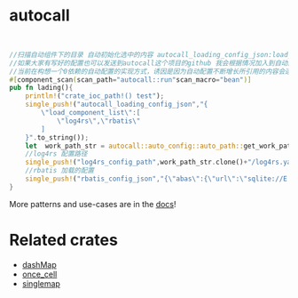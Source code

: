# autocall


```rust


//扫描自动组件下的目录 自动初始化选中的内容 autocall_loading_config_json:load_component_list=["log4rs","rabtis"]
//如果大家有写好的配置也可以发送到autocall这个项目的github 我会根据情况加入到自动配置目录当中
//当前在构想一个0依赖的自动配置的实现方式，诱因是因为自动配置不断增长所引用的内容会逐渐变大 下载的内容逐渐增多，cargo.htlm 引用自动下载包成为了一个麻烦，希望获得建议
#[component_scan(scan_path="autocall::run"scan_macro="bean")]
pub fn lading(){
    println!("crate_ioc_path!() test");
    single_push!("autocall_loading_config_json","{
        \"load_component_list\":[
            \"log4rs\",\"rbatis\"
        ]
    }".to_string());
    let  work_path_str = autocall::auto_config::auto_path::get_work_path();
    //log4rs 配置路径
    single_push!("log4rs_config_path",work_path_str.clone()+"/log4rs.yaml");
    //rbatis 加载的配置
    single_push!("rbatis_config_json","{\"abas\":{\"url\":\"sqlite://E:/tsdb/ab.db\"}}".to_string());
}

```

More patterns and use-cases are in the [docs](https://docs.rs/autoload/)!

# Related crates
* [dashMap](https://crates.io/crates/dashMap)
* [once_cell](https://crates.io/crates/once_cell)
* [singlemap](https://crates.io/crates/singlemap)
